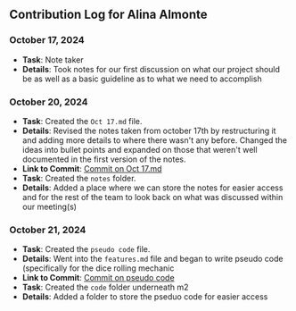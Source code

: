## Contribution Log for Alina Almonte

### October 17, 2024
- **Task**: Note taker
- **Details**: Took notes for our first discussion on what our project should be as well as a basic guideline as to what we need to accomplish

### October 20, 2024
- **Task**: Created the `Oct 17.md` file.
- **Details**: Revised the notes taken from october 17th by restructuring it and adding more details to where there wasn't any before. Changed the ideas into bullet points and expanded on those that weren't well documented in the first version of the notes.
- **Link to Commit**: [Commit on Oct 17.md](https://github.com/TedDPig123/326_Project/commit/8d78fc05d92e989f4dc27beb8d202fb24d8f7d64)
- **Task**: Created the `notes` folder.
- **Details**: Added a place where we can store the notes for easier access and for the rest of the team to look back on what was discussed within our meeting(s)

### October 21, 2024
- **Task**: Created the `pseudo code` file.
- **Details**: Went into the `features.md` file and began to write pseudo code (specifically for the dice rolling mechanic
- **Link to Commit**: [Commit on pseudo code](https://github.com/TedDPig123/326_Project/commit/032521dcabb59cf04322c4314cbd73e699b01eca)
- **Task**: Created the `code` folder underneath m2
- **Details**: Added a folder to store the pseduo code for easier access
